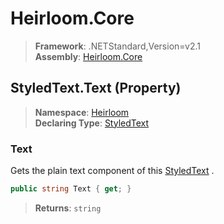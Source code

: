 # Heirloom.Core

> **Framework**: .NETStandard,Version=v2.1  
> **Assembly**: [Heirloom.Core][0]

## StyledText.Text (Property)

> **Namespace**: [Heirloom][0]  
> **Declaring Type**: [StyledText][1]

### Text

Gets the plain text component of this [StyledText][1] .

```cs
public string Text { get; }
```

> **Returns**: `string`

[0]: ../../../Heirloom.Core.md
[1]: ../StyledText.md
